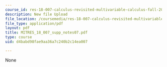 ```yaml
---
course_id: res-18-007-calculus-revisited-multivariable-calculus-fall-2011
description: New file Upload
file_location: /coursemedia/res-18-007-calculus-revisited-multivariable-calculus-fall-2011/d4babd98fae9aa36a7c240b2c14ea007_MITRES_18_007_supp_notes07.pdf
file_type: application/pdf
layout: pdf
title: MITRES_18_007_supp_notes07.pdf
type: course
uid: d4babd98fae9aa36a7c240b2c14ea007

---
```

None